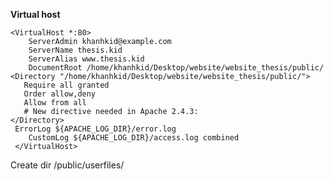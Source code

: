 **Virtual host**

    <VirtualHost *:80>
	    ServerAdmin khanhkid@example.com
	    ServerName thesis.kid
	    ServerAlias www.thesis.kid
	    DocumentRoot /home/khanhkid/Desktop/website/website_thesis/public/
	<Directory "/home/khanhkid/Desktop/website/website_thesis/public/">
	   Require all granted
	   Order allow,deny
	   Allow from all
	   # New directive needed in Apache 2.4.3:
	</Directory>
	 ErrorLog ${APACHE_LOG_DIR}/error.log
	    CustomLog ${APACHE_LOG_DIR}/access.log combined
     </VirtualHost>

Create dir /public/userfiles/
